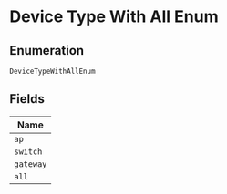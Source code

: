 
# Device Type With All Enum

## Enumeration

`DeviceTypeWithAllEnum`

## Fields

| Name |
|  --- |
| `ap` |
| `switch` |
| `gateway` |
| `all` |


